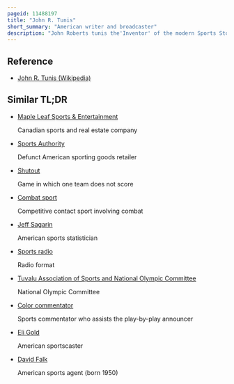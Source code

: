 ```yaml
---
pageid: 11488197
title: "John R. Tunis"
short_summary: "American writer and broadcaster"
description: "John Roberts tunis the'Inventor' of the modern Sports Story was an american Writer and Broadcaster. Tunis is well known for his Juvenile Sports Novels but also wrote short Stories and Non-Fiction including a weekly Sports Column for the new Yorker Magazine. As a Commentator Tunis was Part of the first trans-atlantic Sports Cast and the first Broadcast in the united States of the Wimbledon Tennis Tournament."
---
```


## Reference

- [John R. Tunis (Wikipedia)](https://en.wikipedia.org/?curid=11488197)

## Similar TL;DR

- [Maple Leaf Sports & Entertainment](/tldr/en/maple-leaf-sports-entertainment)

  Canadian sports and real estate company

- [Sports Authority](/tldr/en/sports-authority)

  Defunct American sporting goods retailer

- [Shutout](/tldr/en/shutout)

  Game in which one team does not score

- [Combat sport](/tldr/en/combat-sport)

  Competitive contact sport involving combat

- [Jeff Sagarin](/tldr/en/jeff-sagarin)

  American sports statistician

- [Sports radio](/tldr/en/sports-radio)

  Radio format

- [Tuvalu Association of Sports and National Olympic Committee](/tldr/en/tuvalu-association-of-sports-and-national-olympic-committee)

  National Olympic Committee

- [Color commentator](/tldr/en/color-commentator)

  Sports commentator who assists the play-by-play announcer

- [Eli Gold](/tldr/en/eli-gold)

  American sportscaster

- [David Falk](/tldr/en/david-falk)

  American sports agent (born 1950)
